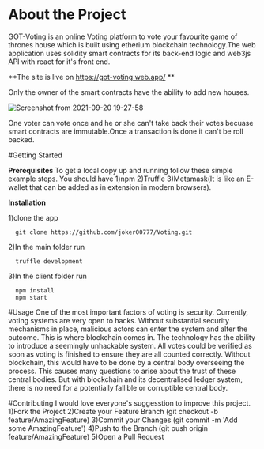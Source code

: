 # About the Project

GOT-Voting is an online Voting platform to vote your favourite game of thrones house which is built using etherium blockchain technology.The web application uses solidity smart contracts for its back-end logic and web3js API with react for it's front end.

**The site is live on https://got-voting.web.app/ **


Only the owner of the smart contracts have the ability to add new houses.

![Screenshot from 2021-09-20 19-27-58](https://user-images.githubusercontent.com/59787404/134014986-2bd697d5-ea7f-478d-92d3-ded58c69bc19.png)


One voter can vote once and he or she can't take back their votes becuase smart contracts are immutable.Once a transaction is done it can't be roll backed.

#Getting Started

**Prerequisites**
To get a local copy up and running follow these simple example steps.
You should have 
1)npm
2)Truffle
3)Metamask(It is like an E-wallet that can be added as in extension in modern browsers).

**Installation**

1)clone the app
```
  git clone https://github.com/joker00777/Voting.git
```
2)In the main folder run
```
  truffle development
```
3)In the client folder run
```
  npm install
  npm start
```

#Usage
One of the most important factors of voting is security. Currently, voting systems are very open to hacks. Without substantial security mechanisms in place, malicious actors can enter the system and alter the outcome. This is where blockchain comes in. The technology has the ability to introduce a seemingly unhackable system.
All votes could be verified as soon as voting is finished to ensure they are all counted correctly. Without blockchain, this would have to be done by a central body overseeing the process. This causes many questions to arise about the trust of these central bodies. But with blockchain and its decentralised ledger system, there is no need for a potentially fallible or corruptible central body.

#Contributing
I would love everyone's suggesstion to improve this project.
1)Fork the Project
2)Create your Feature Branch (git checkout -b feature/AmazingFeature)
3)Commit your Changes (git commit -m 'Add some AmazingFeature')
4)Push to the Branch (git push origin feature/AmazingFeature)
5)Open a Pull Request


